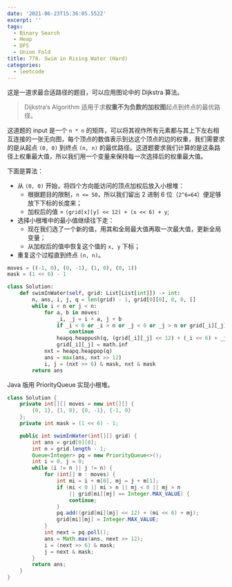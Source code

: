 ```yaml
---
date: '2021-06-23T15:36:05.552Z'
excerpt: ''
tags:
  - Binary Search
  - Heap
  - DFS
  - Union Fold
title: 778. Swim in Rising Water (Hard)
categories:
  - leetcode
---
```


这是一道求最合适路径的题目，可以应用图论中的 Dijkstra 算法。

> Dijkstra‘s Algorithm 适用于求**权重不为负数的加权图**起点到终点的最优路径。

这道题的 input 是一个 `n * n` 的矩阵，可以将其视作所有元素都与其上下左右相互连接的一张无向图，每个顶点的数值表示到达这个顶点的边的权重，我们需要求的是从起点 `(0, 0)` 到终点 `(n, n)` 的最优路径。这道题要求我们计算的是这条路径上权重最大值，所以我们用一个变量来保持每一次选择后的权重最大值。

下面是算法：

- 从 `(0, 0)` 开始，将四个方向能访问的顶点加权后放入小根堆：
  - 根据题目的限制，`n <= 50`，所以我们留出 2 进制 6 位（`2^6=64`）便足够放下下标的长度来；
  - 加权后的值 = `(grid[x][y] << 12) + (x << 6) + y`;
- 选择小根堆中的最小值继续往下走：
  - 现在我们选了一个新的值，用其和全局最大值再取一次最大值，更新全局变量；
  - 从加权后的值中恢复这个值的 `x, y` 下标；
- 重复这个过程直到终点 `(n, n)`。

```python
moves = ((-1, 0), (0, -1), (1, 0), (0, 1))
mask = (1 << 6) - 1

class Solution:
    def swimInWater(self, grid: List[List[int]]) -> int:
        n, ans, i, j, q = len(grid) - 1, grid[0][0], 0, 0, []
        while i < n or j < n:
            for a, b in moves:
                _i, _j = i + a, j + b
                if _i < 0 or _i > n or _j < 0 or _j > n or grid[_i][_j] == math.inf:
                    continue
                heapq.heappush(q, (grid[_i][_j] << 12) + (_i << 6) + _j)
                grid[_i][_j] = math.inf
            nxt = heapq.heappop(q)
            ans = max(ans, nxt >> 12)
            i, j = (nxt >> 6) & mask, nxt & mask
        return ans
```

Java 版用 PriorityQueue 实现小根堆。

```java
class Solution {
    private int[][] moves = new int[][] {
        {0, 1}, {1, 0}, {0, -1}, {-1, 0}
    };
    private int mask = (1 << 6) - 1;

    public int swimInWater(int[][] grid) {
        int ans = grid[0][0];
        int n = grid.length - 1;
        Queue<Integer> pq = new PriorityQueue<>();
        int i = 0, j = 0;
        while (i != n || j != n) {
            for (int[] m : moves) {
                int mi = i + m[0], mj = j + m[1];
                if (mi < 0 || mi > n || mj < 0 || mj > n
                    || grid[mi][mj] == Integer.MAX_VALUE) {
                    continue;
                }
                pq.add((grid[mi][mj] << 12) + (mi << 6) + mj);
                grid[mi][mj] = Integer.MAX_VALUE;
            }
            int next = pq.poll();
            ans = Math.max(ans, next >> 12);
            i = (next >> 6) & mask;
            j = next & mask;
        }
        return ans;
    }
}
```
